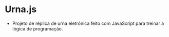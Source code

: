 # Urna.js


- Projeto de réplica de urna eletrônica feito com JavaScript para treinar a lógica de programação.
